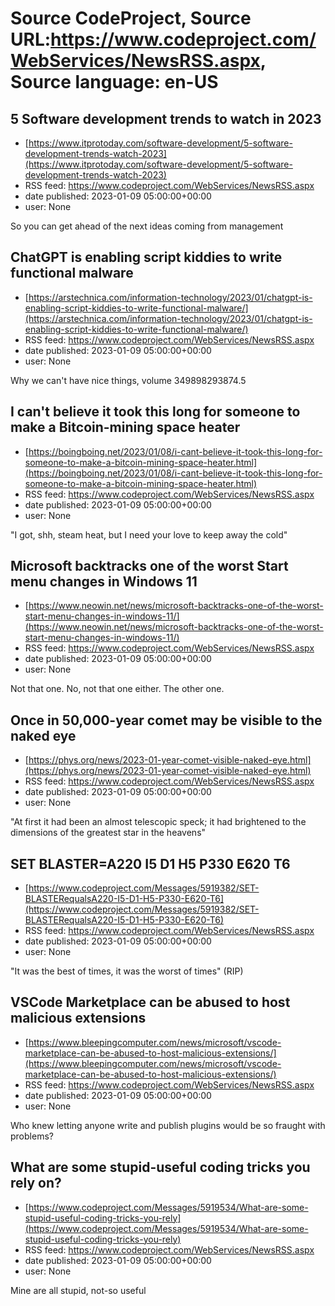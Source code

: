 # Source CodeProject, Source URL:https://www.codeproject.com/WebServices/NewsRSS.aspx, Source language: en-US

## 5 Software development trends to watch in 2023
 - [https://www.itprotoday.com/software-development/5-software-development-trends-watch-2023](https://www.itprotoday.com/software-development/5-software-development-trends-watch-2023)
 - RSS feed: https://www.codeproject.com/WebServices/NewsRSS.aspx
 - date published: 2023-01-09 05:00:00+00:00
 - user: None

So you can get ahead of the next ideas coming from management

## ChatGPT is enabling script kiddies to write functional malware
 - [https://arstechnica.com/information-technology/2023/01/chatgpt-is-enabling-script-kiddies-to-write-functional-malware/](https://arstechnica.com/information-technology/2023/01/chatgpt-is-enabling-script-kiddies-to-write-functional-malware/)
 - RSS feed: https://www.codeproject.com/WebServices/NewsRSS.aspx
 - date published: 2023-01-09 05:00:00+00:00
 - user: None

Why we can't have nice things, volume 349898293874.5

## I can't believe it took this long for someone to make a Bitcoin-mining space heater
 - [https://boingboing.net/2023/01/08/i-cant-believe-it-took-this-long-for-someone-to-make-a-bitcoin-mining-space-heater.html](https://boingboing.net/2023/01/08/i-cant-believe-it-took-this-long-for-someone-to-make-a-bitcoin-mining-space-heater.html)
 - RSS feed: https://www.codeproject.com/WebServices/NewsRSS.aspx
 - date published: 2023-01-09 05:00:00+00:00
 - user: None

"I got, shh, steam heat, but I need your love to keep away the cold"

## Microsoft backtracks one of the worst Start menu changes in Windows 11
 - [https://www.neowin.net/news/microsoft-backtracks-one-of-the-worst-start-menu-changes-in-windows-11/](https://www.neowin.net/news/microsoft-backtracks-one-of-the-worst-start-menu-changes-in-windows-11/)
 - RSS feed: https://www.codeproject.com/WebServices/NewsRSS.aspx
 - date published: 2023-01-09 05:00:00+00:00
 - user: None

Not that one. No, not that one either. The other one.

## Once in 50,000-year comet may be visible to the naked eye
 - [https://phys.org/news/2023-01-year-comet-visible-naked-eye.html](https://phys.org/news/2023-01-year-comet-visible-naked-eye.html)
 - RSS feed: https://www.codeproject.com/WebServices/NewsRSS.aspx
 - date published: 2023-01-09 05:00:00+00:00
 - user: None

"At first it had been an almost telescopic speck; it had brightened to the dimensions of the greatest star in the heavens"

## SET BLASTER=A220 I5 D1 H5 P330 E620 T6
 - [https://www.codeproject.com/Messages/5919382/SET-BLASTERequalsA220-I5-D1-H5-P330-E620-T6](https://www.codeproject.com/Messages/5919382/SET-BLASTERequalsA220-I5-D1-H5-P330-E620-T6)
 - RSS feed: https://www.codeproject.com/WebServices/NewsRSS.aspx
 - date published: 2023-01-09 05:00:00+00:00
 - user: None

"It was the best of times, it was the worst of times" (RIP)

## VSCode Marketplace can be abused to host malicious extensions
 - [https://www.bleepingcomputer.com/news/microsoft/vscode-marketplace-can-be-abused-to-host-malicious-extensions/](https://www.bleepingcomputer.com/news/microsoft/vscode-marketplace-can-be-abused-to-host-malicious-extensions/)
 - RSS feed: https://www.codeproject.com/WebServices/NewsRSS.aspx
 - date published: 2023-01-09 05:00:00+00:00
 - user: None

Who knew letting anyone write and publish plugins would be so fraught with problems?

## What are some stupid-useful coding tricks you rely on?
 - [https://www.codeproject.com/Messages/5919534/What-are-some-stupid-useful-coding-tricks-you-rely](https://www.codeproject.com/Messages/5919534/What-are-some-stupid-useful-coding-tricks-you-rely)
 - RSS feed: https://www.codeproject.com/WebServices/NewsRSS.aspx
 - date published: 2023-01-09 05:00:00+00:00
 - user: None

Mine are all stupid, not-so useful
